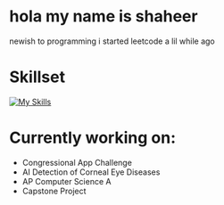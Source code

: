 # hola my name is shaheer
newish to programming i started leetcode a lil while ago
# Skillset
[![My Skills](https://skillicons.dev/icons?i=java,html,py,arduino,cpp)](https://skillicons.dev)

# Currently working on:
- Congressional App Challenge
- AI Detection of Corneal Eye Diseases
- AP Computer Science A
- Capstone Project

